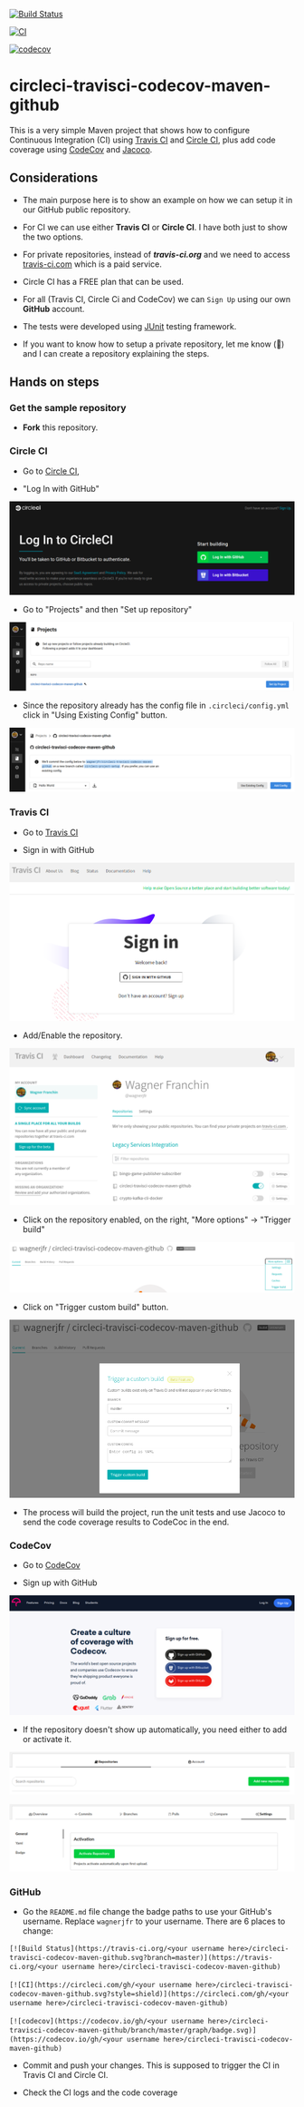 [![Build Status](https://travis-ci.org/wagnerjfr/circleci-travisci-codecov-maven-github.svg?branch=master)](https://travis-ci.org/wagnerjfr/circleci-travisci-codecov-maven-github)

[![CI](https://circleci.com/gh/wagnerjfr/circleci-travisci-codecov-maven-github.svg?style=shield)](https://circleci.com/gh/wagnerjfr/circleci-travisci-codecov-maven-github)

[![codecov](https://codecov.io/gh/wagnerjfr/circleci-travisci-codecov-maven-github/branch/master/graph/badge.svg?token=D3IQCDGQHS)](https://codecov.io/gh/wagnerjfr/circleci-travisci-codecov-maven-github)

# circleci-travisci-codecov-maven-github
This is a very simple Maven project that shows how to configure Continuous Integration (CI) using [Travis CI](https://travis-ci.org/) and [Circle CI](https://circleci.com/),
plus add code coverage using [CodeCov](https://codecov.io/) and [Jacoco](https://www.eclemma.org/jacoco/).

## Considerations
- The main purpose here is to show an example on how we can setup it in our GitHub public repository.

- For CI we can use either **Travis CI** or **Circle CI**. I have both just to show the two options.

- For private repositories, instead of ***travis-ci.org*** and we need to access [travis-ci.com](https://travis-ci.com/) which is a paid service.

- Circle CI has a FREE plan that can be used.

- For all (Travis CI, Circle Ci and CodeCov) we can `Sign Up` using our own **GitHub** account.

- The tests were developed using [JUnit](https://junit.org/junit5/) testing framework.

- If you want to know how to setup a private repository, let me know (:star2:) and I can create a repository explaining the steps.

## Hands on steps

### Get the sample repository

- **Fork** this repository.

### Circle CI

- Go to [Circle CI](https://circleci.com/vcs-authorize/), 

- "Log In with GitHub"

![alt text](https://github.com/wagnerjfr/circleci-travisci-codecov-maven-github/blob/master/resources/circleci/1.png)

- Go to "Projects" and then "Set up repository"

![alt text](https://github.com/wagnerjfr/circleci-travisci-codecov-maven-github/blob/master/resources/circleci/2.png)

- Since the repository already has the config file in `.circleci/config.yml` click in "Using Existing Config" button.

![alt text](https://github.com/wagnerjfr/circleci-travisci-codecov-maven-github/blob/master/resources/circleci/3.png)

### Travis CI

- Go to [Travis CI](https://travis-ci.org/)

- Sign in with GitHub

![alt text](https://github.com/wagnerjfr/circleci-travisci-codecov-maven-github/blob/master/resources/travisci/1.png)
 
- Add/Enable the repository.

![alt text](https://github.com/wagnerjfr/circleci-travisci-codecov-maven-github/blob/master/resources/travisci/2.png)

- Click on the repository enabled, on the right, "More options" → "Trigger build"

![alt text](https://github.com/wagnerjfr/circleci-travisci-codecov-maven-github/blob/master/resources/travisci/3.png)

- Click on "Trigger custom build" button.

![alt text](https://github.com/wagnerjfr/circleci-travisci-codecov-maven-github/blob/master/resources/travisci/4.png)

- The process will build the project, run the unit tests and use Jacoco to send the code coverage results to CodeCoc in the end.

<!--![alt text](https://github.com/wagnerjfr/circleci-travisci-codecov-maven-github/blob/master/resources/travisci/5.png)

![alt text](https://github.com/wagnerjfr/circleci-travisci-codecov-maven-github/blob/master/resources/travisci/6.png)-->

### CodeCov

- Go to [CodeCov](https://codecov.io/)

- Sign up with GitHub

![alt text](https://github.com/wagnerjfr/circleci-travisci-codecov-maven-github/blob/master/resources/codecov/1.png)
 
- If the repository doesn't show up automatically, you need either to add or activate it.

![alt text](https://github.com/wagnerjfr/circleci-travisci-codecov-maven-github/blob/master/resources/codecov/2.png)

![alt text](https://github.com/wagnerjfr/circleci-travisci-codecov-maven-github/blob/master/resources/codecov/3.png)

### GitHub

- Go the `README.md` file change the badge paths to use your GitHub's username. Replace `wagnerjfr` to your username. There are 6 places to change:
```
[![Build Status](https://travis-ci.org/<your username here>/circleci-travisci-codecov-maven-github.svg?branch=master)](https://travis-ci.org/<your username here>/circleci-travisci-codecov-maven-github)

[![CI](https://circleci.com/gh/<your username here>/circleci-travisci-codecov-maven-github.svg?style=shield)](https://circleci.com/gh/<your username here>/circleci-travisci-codecov-maven-github)

[![codecov](https://codecov.io/gh/<your username here>/circleci-travisci-codecov-maven-github/branch/master/graph/badge.svg)](https://codecov.io/gh/<your username here>/circleci-travisci-codecov-maven-github)
``` 
- Commit and push your changes. This is supposed to trigger the CI in Travis CI and Circle CI.

- Check the CI logs and the code coverage